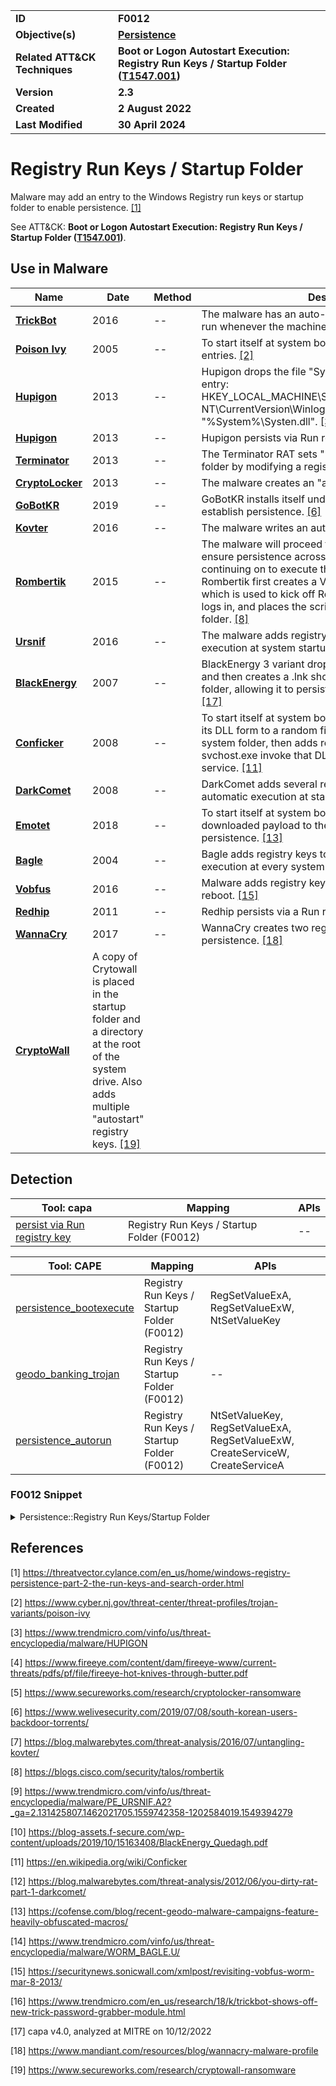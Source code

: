 <table>
<tr>
<td><b>ID</b></td>
<td><b>F0012</b></td>
</tr>
<tr>
<td><b>Objective(s)</b></td>
<td><b><a href="../persistence">Persistence</a></b></td>
</tr>
<tr>
<td><b>Related ATT&CK Techniques</b></td>
<td><b>Boot or Logon Autostart Execution: Registry Run Keys / Startup Folder (<a href="https://attack.mitre.org/techniques/T1547/001/">T1547.001</a>)</b></td>
</tr>
<tr>
<td><b>Version</b></td>
<td><b>2.3</b></td>
</tr>
<tr>
<td><b>Created</b></td>
<td><b>2 August 2022</b></td>
</tr>
<tr>
<td><b>Last Modified</b></td>
<td><b>30 April 2024</b></td>
</tr>
</table>


# Registry Run Keys / Startup Folder

Malware may add an entry to the Windows Registry run keys or startup folder to enable persistence. [[1]](#1)

See ATT&CK: **Boot or Logon Autostart Execution: Registry Run Keys / Startup Folder ([T1547.001](https://attack.mitre.org/techniques/T1547/001/))**. 

## Use in Malware

|Name|Date|Method|Description|
|---|---|---|---|
|[**TrickBot**](../xample-malware/trickbot.md)|2016|--|The malware has an auto-start service that allows it to run whenever the machine boots. [[16]](#16)|
|[**Poison Ivy**](../xample-malware/poison-ivy.md)|2005|--|To start itself at system boot, Poison Ivy adds registry entries. [[2]](#2)|
|[**Hupigon**](../xample-malware/hupigon.md)|2013|--|Hupigon drops the file "Systen.dll" and adds the registry entry: HKEY_LOCAL_MACHINE\SOFTWARE\Microsoft\Windows NT\CurrentVersion\Winlogon\Notify\BITS DllName = "%System%\Systen.dll". [[3]](#3)|
|[**Hupigon**](../xample-malware/hupigon.md)|2013|--|Hupigon persists via Run registry key. [[3]](#3)|
|[**Terminator**](../xample-malware/terminator.md)|2013|--|The Terminator RAT sets "2019" as Windows' startup folder by modifying a registry value. [[4]](#4)|
|[**CryptoLocker**](../xample-malware/cryptolocker.md)|2013|--|The malware creates an "autorun" registry key. [[5]](#5)|
|[**GoBotKR**](../xample-malware/gobotkr.md)|2019|--|GoBotKR installs itself under registry run keys to establish persistence. [[6]](#6)|
|[**Kovter**](../xample-malware/kovter.md)|2016|--|The malware writes an autorun registry entry. [[7]](#7)|
|[**Rombertik**](../xample-malware/rombertik.md)|2015|--|The malware will proceed to install itself in order to ensure persistence across system reboots before continuing on to execute the payload. To install itself, Rombertik first creates a VBS script named “fgf.vbs”, which is used to kick off Rombertik every time the user logs in, and places the script into the user’s Startup folder. [[8]](#8)|
|[**Ursnif**](../xample-malware/ursnif.md)|2016|--|The malware adds registry entries to ensure automatic execution at system startup. [[9]](#9)|
|[**BlackEnergy**](../xample-malware/blackenergy.md)|2007|--|BlackEnergy 3 variant drops its main DLL component and then creates a .lnk shortcut to that file in the startup folder, allowing it to persist via a Run registry key. [[10]](#10) [[17]](#17)|
|[**Conficker**](../xample-malware/conficker.md)|2008|--|To start itself at system boot, the virus saves a copy of its DLL form to a random filename in the Windows system folder, then adds registry keys to have svchost.exe invoke that DLL as an invisible network service. [[11]](#11)|
|[**DarkComet**](../xample-malware/dark-comet.md)|2008|--|DarkComet adds several registry entries to enable automatic execution at startup. [[12]](#12)|
|[**Emotet**](../xample-malware/emotet.md)|2018|--|To start itself at system boot, Emotet adds the downloaded payload to the registry to maintain persistence. [[13]](#13)|
|[**Bagle**](../xample-malware/bagle.md)|2004|--|Bagle adds registry keys to enable its automatic execution at every system startup. [[14]](#14)|
|[**Vobfus**](../xample-malware/vobfus.md)|2016|--|Malware adds registry keys to enable startup after reboot. [[15]](#15)|
|[**Redhip**](../xample-malware/redhip.md)|2011|--|Redhip persists via a Run registry key. [[17]](#17)|
|[**WannaCry**](../xample-malware/wannacry.md)|2017|--|WannaCry creates two registry run keys to ensure persistence. [[18]](#18)|
|[**CryptoWall**](../xample-malware/cryptowall.md)|A copy of Crytowall is placed in the startup folder and a directory at the root of the system drive. Also adds multiple "autostart" registry keys. [[19]](#19)|

## Detection

|Tool: capa|Mapping|APIs|
|---|---|---|
|[persist via Run registry key](https://github.com/mandiant/capa-rules/blob/master/persistence/registry/run/persist-via-run-registry-key.yml)|Registry Run Keys / Startup Folder (F0012)|--|

|Tool: CAPE|Mapping|APIs|
|---|---|---|
|[persistence_bootexecute](https://github.com/CAPESandbox/community/tree/master/modules/signatures/windows/persistence_bootexecute.py)|Registry Run Keys / Startup Folder (F0012)|RegSetValueExA, RegSetValueExW, NtSetValueKey|
|[geodo_banking_trojan](https://github.com/CAPESandbox/community/tree/master/modules/signatures/windows/banker_geodo.py)|Registry Run Keys / Startup Folder (F0012)|--|
|[persistence_autorun](https://github.com/CAPESandbox/community/tree/master/modules/signatures/windows/persistence_autorun.py)|Registry Run Keys / Startup Folder (F0012)|NtSetValueKey, RegSetValueExA, RegSetValueExW, CreateServiceW, CreateServiceA|

### F0012 Snippet
<details>
<summary> Persistence::Registry Run Keys/Startup Folder </summary>
SHA256: 0b8e662e7e595ef56396a298c367b74721d66591d856e8a8241fcdd60d08373c
Location: 0x402994
<pre>
push    eax     ; where to store handle to created/opened registry key
push    u_SOFTWARE\Microsoft\Windows\Curre_00429bb8     ; subkey to create -- in this case SOFTWARE\Microsoft\Windows\Current\Version\Run
push    0x80000001      ; predefined registry key HKEY_CURRENT_USER
call    dword ptr [->ADVAPI32.DLL::RegCreateKeyW]       ; call to Windows API function to create the registry key HKEY_CURRENT_USER\SOFTWARE\Microsoft\Windows\Current\Version\Run
lea     ecx, [esp + 0x70]
lea     edx, [ecx + 0x2]
nop     dword ptr [eax]
mov     ax, word ptr [ecx]
add     ecx, 0x2
test    ax, ax
jnz     lab_004029b0
sub     ecx, edx
sar     ecx, 1
lea     eax, [ecx * 0x2 + 0x2]
push    eax     ; size of data to write to registry key
lea     eax, [esp + 0x74]
push    eax     ; data to write to registry key
push    0x1     ; indicates that the type of value to be written to registry key is a string
push    0x0     ; reserved parameter, must be NULL
push    u_WinHoster_00429c14    ; name of the value to add to the key -- in this case, WinHoster
push    dword ptr [esp + local_264]     ; handle to open registry key
call    dword ptr [->ADVAPI32.DLL::RegSetValueExW]      ; API call to set registry value
</pre>
</details>

## References

<a name="1">[1]</a> https://threatvector.cylance.com/en_us/home/windows-registry-persistence-part-2-the-run-keys-and-search-order.html

<a name="2">[2]</a> https://www.cyber.nj.gov/threat-center/threat-profiles/trojan-variants/poison-ivy

<a name="3">[3]</a> https://www.trendmicro.com/vinfo/us/threat-encyclopedia/malware/HUPIGON

<a name="4">[4]</a> https://www.fireeye.com/content/dam/fireeye-www/current-threats/pdfs/pf/file/fireeye-hot-knives-through-butter.pdf

<a name="5">[5]</a> https://www.secureworks.com/research/cryptolocker-ransomware

<a name="6">[6]</a> https://www.welivesecurity.com/2019/07/08/south-korean-users-backdoor-torrents/

<a name="7">[7]</a> https://blog.malwarebytes.com/threat-analysis/2016/07/untangling-kovter/

<a name="8">[8]</a> https://blogs.cisco.com/security/talos/rombertik

<a name="9">[9]</a> https://www.trendmicro.com/vinfo/us/threat-encyclopedia/malware/PE_URSNIF.A2?_ga=2.131425807.1462021705.1559742358-1202584019.1549394279

<a name="10">[10]</a> https://blog-assets.f-secure.com/wp-content/uploads/2019/10/15163408/BlackEnergy_Quedagh.pdf

<a name="11">[11]</a> https://en.wikipedia.org/wiki/Conficker

<a name="12">[12]</a> https://blog.malwarebytes.com/threat-analysis/2012/06/you-dirty-rat-part-1-darkcomet/

<a name="13">[13]</a> https://cofense.com/blog/recent-geodo-malware-campaigns-feature-heavily-obfuscated-macros/

<a name="14">[14]</a> https://www.trendmicro.com/vinfo/us/threat-encyclopedia/malware/WORM_BAGLE.U/

<a name="15">[15]</a> https://securitynews.sonicwall.com/xmlpost/revisiting-vobfus-worm-mar-8-2013/

<a name="16">[16]</a> https://www.trendmicro.com/en_us/research/18/k/trickbot-shows-off-new-trick-password-grabber-module.html

<a name="17">[17]</a> capa v4.0, analyzed at MITRE on 10/12/2022

<a name="18">[18]</a> https://www.mandiant.com/resources/blog/wannacry-malware-profile

<a name="19">[19]</a> https://www.secureworks.com/research/cryptowall-ransomware
